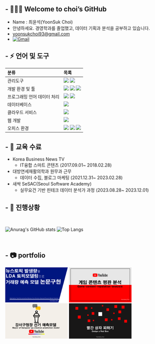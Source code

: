 ## - 👨🏻‍🎓  Welcome to choi’s GitHub
* Name : 최윤석(YoonSuk Choi)
* 안녕하세요. 경영학과를 졸업했고, 데이터 기획과 분석을 공부하고 있습니다.
* yoonsukchoi93@gmail.com
* [![Gmail](https://img.shields.io/badge/Gmail-D14836?style=for-the-badge&logo=gmail&logoColor=white)](mailto:yoonsukchoi93@gmail.com)

## - ⚡ 언어 및 도구
| 분류      | 목록      |
| :---      | :---    |
| 관리도구 | <img src="https://img.shields.io/badge/Git-F04032?style=for-the-badge&logo=Git&logoColor=ffffff"> <img src="https://img.shields.io/badge/Github-181717?style=for-the-badge&logo=Github&logoColor=ffffff"> |
| 개발 환경 및 툴 | <img src="https://img.shields.io/badge/jupyter-%23FA0F00.svg?style=for-the-badge&logo=jupyter&logoColor=white"> <img src="https://img.shields.io/badge/Visual%20Studio%20Code-0078d7.svg?style=for-the-badge&logo=visual-studio-code&logoColor=white"> <img src="https://img.shields.io/badge/Anaconda-%2344A833.svg?style=for-the-badge&logo=anaconda&logoColor=white">     |
| 프로그래밍 언어 데이터 처리 | <img src="https://img.shields.io/badge/python-3776AB?style=for-the-badge&logo=python&logoColor=white" /> <img src="https://img.shields.io/badge/pandas-%23150458.svg?style=for-the-badge&logo=pandas&logoColor=white">     |
| 데이터베이스 | <img src="https://img.shields.io/badge/MYSQL-4479A1?style=for-the-badge&logo=MYSQL&logoColor=white" />     |
| 클라우드 서비스 | <img src="https://img.shields.io/badge/AWS-%23FF9900.svg?style=for-the-badge&logo=amazon-aws&logoColor=white">     |
| 웹 개발 | <img src="https://img.shields.io/badge/html5-%23E34F26.svg?style=for-the-badge&logo=html5&logoColor=white">     |
| 오피스 환경 | <img src="https://img.shields.io/badge/Microsoft_Excel-217346?style=for-the-badge&logo=microsoft-excel&logoColor=white"> <img src="https://img.shields.io/badge/Microsoft_PowerPoint-B7472A?style=for-the-badge&logo=microsoft-powerpoint&logoColor=white"> <img src="https://img.shields.io/badge/Microsoft_Word-2B579A?style=for-the-badge&logo=microsoft-word&logoColor=white">    |

## - 🌱 교육 수료
* Korea Business News TV
  - IT융합 스마트 콘텐츠 (2017.09.01~ 2018.02.28)
* 대방연세재활의학과 원무과 근무
  - 데이터 수집, 블로그 마케팅 (2021.12.31~ 2023.02.28)
* 새싹 SeSAC(Seoul Software Academy)
  - 실무요건 기반 핀테크 데이터 분석가 과정 (2023.08.28~ 2023.12.01)

## - 👏 진행상황
<br>

![Anurag's GitHub stats](https://github-readme-stats.vercel.app/api?username=projectCHOI&show_icons=true&)
![Top Langs](https://github-readme-stats.vercel.app/api/top-langs/?username=projectCHOI&layout=compact&)

</br>


## - 📷 portfolio
<div>
<img width="200px;" src="project_1_Relevance-between-news-topics-and-trading-volume.PNG"/>
<img width="200px;" src="project_2_Game-content-reputation-analysis.PNG"/>
<img width="200px;" src="project_3_Mayor of Gangseo-gu election prediction model.PNG"/>
<img width="200px;" src="project_4_Dodge a Red Box.PNG"/>
</div>
